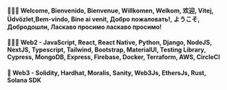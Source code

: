 #### 🙋🏽‍♀️ Welcome, Bienvenido, Bienvenue, Willkomen, Welkom, 欢迎, Vitej, Üdvözlet,Bem-vindo, Bine ai venit, Добро пожаловать!, ようこそ, Добродошли, Ласкаво просимо ласкаво просимо!

#### 👩🏽‍💻 Web2 - JavaScript, React, React Native, Python, Django, NodeJS, NextJS, Typescript, Tailwind, Bootstrap, MaterialUI, Testing Library, Cypress, MongoDB, Express, Firebase, Docker, Terraform, AWS, CircleCI

#### 🚀 Web3 - Solidity, Hardhat, Moralis, Sanity, Web3Js, EthersJs, Rust, Solana SDK 
